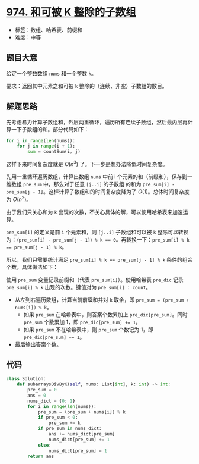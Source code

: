 # [974. 和可被 K 整除的子数组](https://leetcode-cn.com/problems/subarray-sums-divisible-by-k/)

- 标签：数组、哈希表、前缀和
- 难度：中等

## 题目大意

给定一个整数数组 `nums` 和一个整数 `k`。

要求：返回其中元素之和可被 `k` 整除的（连续、非空）子数组的数目。

## 解题思路

先考虑暴力计算子数组和，外层两重循环，遍历所有连续子数组，然后最内层再计算一下子数组的和。部分代码如下：

```Python
for i in range(len(nums)):
    for j in range(i + 1):
        sum = countSum(i, j)
```

这样下来时间复杂度就是 $O(n^3)$ 了。下一步是想办法降低时间复杂度。

先用一重循环遍历数组，计算出数组 `nums` 中前 i 个元素的和（前缀和），保存到一维数组 `pre_sum` 中，那么对于任意 `[j..i]` 的子数组 的和为 `pre_sum[i] - pre_sum[j - 1]`。这样计算子数组和的时间复杂度降为了 $O(1)$。总体时间复杂度为 $O(n^2)$。

由于我们只关心和为 `k` 出现的次数，不关心具体的解，可以使用哈希表来加速运算。

`pre_sum[i]` 的定义是前 `i` 个元素和，则 `[j..i]` 子数组和可以被 `k` 整除可以转换为：`（pre_sum[i] - pre_sum[j - 1]）% k == 0`。再转换一下：`pre_sum[i] % k == pre_sum[j - 1] % k`。

所以，我们只需要统计满足 `pre_sum[i] % k == pre_sum[j - 1] % k` 条件的组合个数。具体做法如下：

使用 `pre_sum` 变量记录前缀和（代表 `pre_sum[i]`）。使用哈希表 `pre_dic` 记录 `pre_sum[i] % k` 出现的次数。键值对为 `pre_sum[i] : count`。

- 从左到右遍历数组，计算当前前缀和并对 `k`  取余，即 `pre_sum = (pre_sum + nums[i]) % k`。
  - 如果 `pre_sum` 在哈希表中，则答案个数累加上 `pre_dic[pre_sum]`。同时 `pre_sum` 个数累加 1，即 `pre_dic[pre_sum] += 1`。
  - 如果 `pre_sum` 不在哈希表中，则 `pre_sum` 个数记为 1，即 `pre_dic[pre_sum] += 1`。
- 最后输出答案个数。

## 代码

```Python
class Solution:
    def subarraysDivByK(self, nums: List[int], k: int) -> int:
        pre_sum = 0
        ans = 0
        nums_dict = {0: 1}
        for i in range(len(nums)):
            pre_sum = (pre_sum + nums[i]) % k
            if pre_sum < 0:
                pre_sum += k
            if pre_sum in nums_dict:
                ans += nums_dict[pre_sum]
                nums_dict[pre_sum] += 1
            else:
                nums_dict[pre_sum] = 1
        return ans
```

